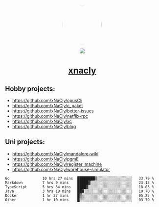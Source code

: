 <p align="center">
  <img style="border-radius: 100px" width="128" height="128" src="https://avatars.githubusercontent.com/u/47723417?v=4"/>
</p>
<p align="center">
  <img src="https://komarev.com/ghpvc/?username=xnacly&&style=flat-square"/>
</p>

<h1 align="center"><a href="https://xnacly.me"> xnacly</a> </h1>

## Hobby projects:
- https://github.com/xNaCly/opusCli
- https://github.com/xNaCly/c_paket
- https://github.com/xNaCly/better-issues
- https://github.com/xNaCly/netflix-rpc
- https://github.com/xNaCly/xc
- https://github.com/xNaCly/blog

## Uni projects:
- https://github.com/xNaCly/mandalore-wiki
- https://github.com/xNaCly/pgmE
- https://github.com/xNaCly/register_machine
- https://github.com/xNaCly/warehouse-simulator


<!--START_SECTION:waka-->

```text
Go               10 hrs 27 mins  ████████▒░░░░░░░░░░░░░░░░   33.79 %
Markdown         7 hrs 9 mins    █████▓░░░░░░░░░░░░░░░░░░░   23.13 %
TypeScript       5 hrs 34 mins   ████▓░░░░░░░░░░░░░░░░░░░░   18.03 %
Java             3 hrs 18 mins   ██▓░░░░░░░░░░░░░░░░░░░░░░   10.70 %
Docker           1 hr 37 mins    █▒░░░░░░░░░░░░░░░░░░░░░░░   05.25 %
Other            1 hr 10 mins    █░░░░░░░░░░░░░░░░░░░░░░░░   03.79 %
```

<!--END_SECTION:waka-->
